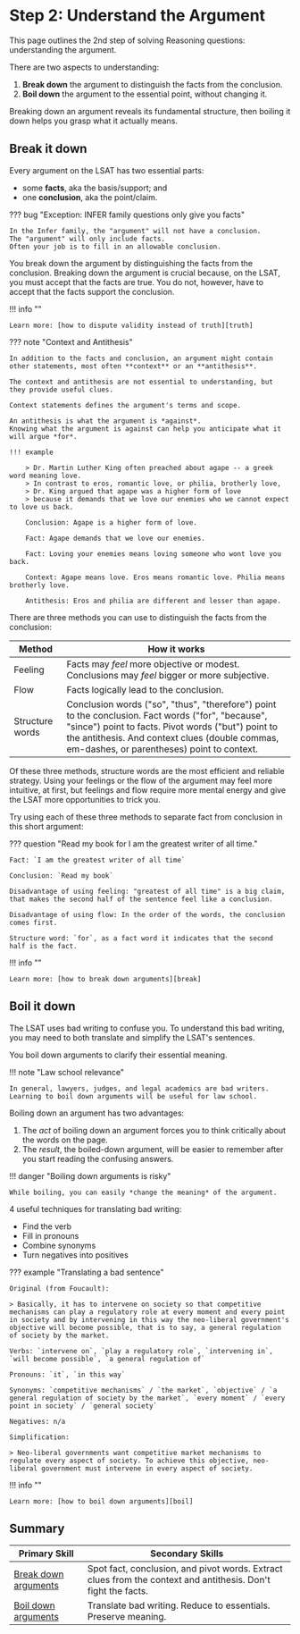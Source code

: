 # Step 2: Understand the Argument

This page outlines the 2nd step of solving Reasoning questions: understanding the argument.

There are two aspects to understanding:

1. **Break down** the argument to distinguish the facts from the conclusion.
2. **Boil down** the argument to the essential point, without changing it.

Breaking down an argument reveals its fundamental structure, then boiling it down helps you grasp what it actually means.

## Break it down

Every argument on the LSAT has two essential parts:

- some **facts**, aka the basis/support; and
- one **conclusion**, aka the point/claim.

??? bug "Exception: INFER family questions only give you facts"

    In the Infer family, the "argument" will not have a conclusion. 
    The "argument" will only include facts.
    Often your job is to fill in an allowable conclusion.

You break down the argument by distinguishing the facts from the conclusion.
Breaking down the argument is crucial because, on the LSAT, you must accept that the facts are true.
You do not, however, have to accept that the facts support the conclusion.

!!! info ""

    Learn more: [how to dispute validity instead of truth][truth]

??? note "Context and Antithesis"

    In addition to the facts and conclusion, an argument might contain other statements, most often **context** or an **antithesis**.
    
    The context and antithesis are not essential to understanding, but they provide useful clues.

    Context statements defines the argument's terms and scope.

    An antithesis is what the argument is *against*. 
    Knowing what the argument is against can help you anticipate what it will argue *for*.

    !!! example

        > Dr. Martin Luther King often preached about agape -- a greek word meaning love.
        > In contrast to eros, romantic love, or philia, brotherly love, 
        > Dr. King argued that agape was a higher form of love 
        > because it demands that we love our enemies who we cannot expect to love us back.
    
        Conclusion: Agape is a higher form of love.

        Fact: Agape demands that we love our enemies.
        
        Fact: Loving your enemies means loving someone who wont love you back.

        Context: Agape means love. Eros means romantic love. Philia means brotherly love.

        Antithesis: Eros and philia are different and lesser than agape.

There are three methods you can use to distinguish the facts from the conclusion:

Method | How it works
-- | --
Feeling | Facts may *feel* more objective or modest. Conclusions may *feel* bigger or more subjective.
Flow | Facts logically lead to the conclusion.
Structure words | Conclusion words ("so", "thus", "therefore") point to the conclusion. Fact words ("for", "because", "since") point to facts. Pivot words ("but") point to the antithesis. And context clues (double commas, em-dashes, or parentheses) point to context.

Of these three methods, structure words are the most efficient and reliable strategy. Using your feelings or the flow of the argument may feel more intuitive, at first, but feelings and flow require more mental energy and give the LSAT more opportunities to trick you.

Try using each of these three methods to separate fact from conclusion in this short argument:

??? question "Read my book for I am the greatest writer of all time."

    Fact: `I am the greatest writer of all time`

    Conclusion: `Read my book`

    Disadvantage of using feeling: "greatest of all time" is a big claim, that makes the second half of the sentence feel like a conclusion.

    Disadvantage of using flow: In the order of the words, the conclusion comes first.

    Structure word: `for`, as a fact word it indicates that the second half is the fact.

!!! info ""

    Learn more: [how to break down arguments][break]

## Boil it down

The LSAT uses bad writing to confuse you.
To understand this bad writing, you may need to both translate and simplify the LSAT's sentences.

You boil down arguments to clarify their essential meaning.

!!! note "Law school relevance"

    In general, lawyers, judges, and legal academics are bad writers. Learning to boil down arguments will be useful for law school.

Boiling down an argument has two advantages:

1. The *act* of boiling down an argument forces you to think critically about the words on the page.
1. The *result*, the boiled-down argument, will be easier to remember after you start reading the confusing answers.

!!! danger "Boiling down arguments is risky"

    While boiling, you can easily *change the meaning* of the argument.

4 useful techniques for translating bad writing:

- Find the verb
- Fill in pronouns
- Combine synonyms
- Turn negatives into positives

??? example "Translating a bad sentence"

    Original (from Foucault):

    > Basically, it has to intervene on society so that competitive mechanisms can play a regulatory role at every moment and every point in society and by intervening in this way the neo-liberal government's objective will become possible, that is to say, a general regulation of society by the market.

    Verbs: `intervene on`, `play a regulatory role`, `intervening in`, `will become possible`, `a general regulation of`

    Pronouns: `it`, `in this way`

    Synonyms: `competitive mechanisms` / `the market`, `objective` / `a general regulation of society by the market`, `every moment` / `every point in society` / `general society`

    Negatives: n/a

    Simplification: 
    
    > Neo-liberal governments want competitive market mechanisms to regulate every aspect of society. To achieve this objective, neo-liberal government must intervene in every aspect of society.

!!! info ""

    Learn more: [how to boil down arguments][boil]

## Summary

Primary Skill | Secondary Skills
-- | --
[Break down arguments][break] | Spot fact, conclusion, and pivot words. Extract clues from the context and antithesis. Don't fight the facts.
[Boil down arguments][boil] | Translate bad writing. Reduce to essentials. Preserve meaning.

[truth]: flaws.md#truth-vs-validity
[boil]: boil.md
[break]: break.md
